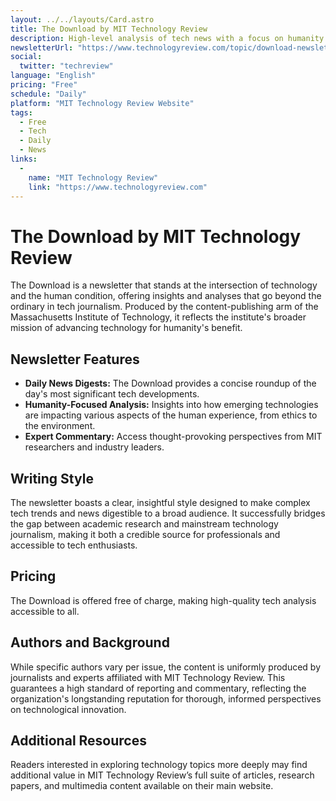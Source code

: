 ```yaml
---
layout: ../../layouts/Card.astro
title: The Download by MIT Technology Review
description: High-level analysis of tech news with a focus on humanity's impact and challenges.
newsletterUrl: "https://www.technologyreview.com/topic/download-newsletter/"
social:
  twitter: "techreview"
language: "English"
pricing: "Free"
schedule: "Daily"
platform: "MIT Technology Review Website" 
tags:
  - Free
  - Tech
  - Daily
  - News
links:
  -
    name: "MIT Technology Review"
    link: "https://www.technologyreview.com"
---
```

# The Download by MIT Technology Review
The Download is a newsletter that stands at the intersection of technology and the human condition, offering insights and analyses that go beyond the ordinary in tech journalism. Produced by the content-publishing arm of the Massachusetts Institute of Technology, it reflects the institute's broader mission of advancing technology for humanity's benefit.

## Newsletter Features
- **Daily News Digests:** The Download provides a concise roundup of the day's most significant tech developments.
- **Humanity-Focused Analysis:** Insights into how emerging technologies are impacting various aspects of the human experience, from ethics to the environment.
- **Expert Commentary:** Access thought-provoking perspectives from MIT researchers and industry leaders.

## Writing Style
The newsletter boasts a clear, insightful style designed to make complex tech trends and news digestible to a broad audience. It successfully bridges the gap between academic research and mainstream technology journalism, making it both a credible source for professionals and accessible to tech enthusiasts.

## Pricing
The Download is offered free of charge, making high-quality tech analysis accessible to all.

## Authors and Background
While specific authors vary per issue, the content is uniformly produced by journalists and experts affiliated with MIT Technology Review. This guarantees a high standard of reporting and commentary, reflecting the organization's longstanding reputation for thorough, informed perspectives on technological innovation.

## Additional Resources
Readers interested in exploring technology topics more deeply may find additional value in MIT Technology Review’s full suite of articles, research papers, and multimedia content available on their main website.